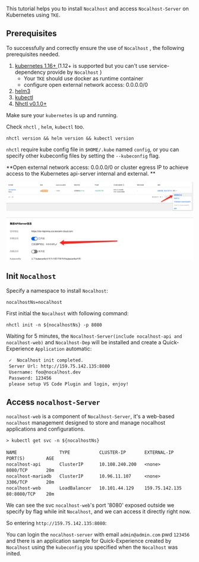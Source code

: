 This tutorial helps you to install `Nocalhost` and access `Nocalhost-Server` on Kubernetes using `TKE`.



## Prerequisites

To successfully and correctly ensure the use of `Nocalhost` , the following prerequisites needed.

1. [kubernetes 1.16+ ](https://minikube.sigs.k8s.io/docs/start/)(1.12+ is supported but you can't use service-dependency provide by `Nocalhost` )
   - Your `TKE` should use docker as runtime container
   - configure open external network access: 0.0.0.0/0 
2. [helm3](https://github.com/helm/helm/releases)
3. [kubectl](https://kubernetes.io/docs/tasks/tools/install-kubectl/)
4. [Nhctl v0.1.0+](https://nocalhost.dev/installation/)



Make sure your `kubernetes` is up and running. 



Check `nhctl` ,  `helm`,  `kubectl` too.

```
nhctl version && helm version && kubectl version
```

`nhctl` require kube config file in `$HOME/.kube` named `config`,  or you can specify other kubeconfig files by setting the `--kubeconfig` flag.



 **Open external network access: 0.0.0.0/0 or cluster egress IP to achieve access to the Kubernetes api-server internal and external. **

![](../assets/images/deployment/tke1.png)

![](../assets/images/deployment/tke2.png)



## Init `Nocalhost`

Specify a namespace to install `Nocalhost`:

```
nocalhostNs=nocalhost
```



First initial the `Nocalhost` with following command:

```
nhctl init -n ${nocalhostNs} -p 8080
```



Waiting for 5 minutes, the `Nocalhost-Server(include nocalhost-api and nocalhost-web)` and `Nocalhost-Dep` will be installed and create a Quick-Experience `Application` automatic:

```
 ✓  Nocalhost init completed.
 Server Url: http://159.75.142.135:8080
 Username: foo@nocalhost.dev
 Password: 123456
 please setup VS Code Plugin and login, enjoy!
```



## Access `nocalhost-Server`

`nocalhost-web` is a component of `Nocalhost-Server`, it's a web-based `nocalhost` management designed to store and manage nocalhost applications and configurations.



```
> kubectl get svc -n ${nocalhostNs}

NAME                TYPE           CLUSTER-IP       EXTERNAL-IP     PORT(S)        AGE
nocalhost-api       ClusterIP      10.108.240.200   <none>          8080/TCP       20m
nocalhost-mariadb   ClusterIP      10.96.11.107     <none>          3306/TCP       20m
nocalhost-web       LoadBalancer   10.101.44.129    159.75.142.135  80:8080/TCP    20m
```

We can see the svc `nocalhost-web`'s port '8080' exposed outside we specify by flag while init `Nocalhost`, and we can access it directly right now.



So entering `http://159.75.142.135:8080`:



You can login the `nocalhost-server` with email `admin@admin.com` pwd `123456` and there is an application sample for Quick-Experience created by `Nocalhost` using the `kubeconfig` you specified when the `Nocalhost` was inited.